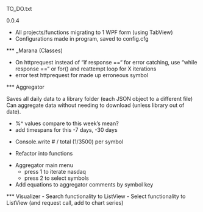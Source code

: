 ﻿
TO_DO.txt



0.0.4
- All projects/functions migrating to 1 WPF form (using TabView)
- Configurations made in program, saved to config.cfg






*** _Marana (Classes)

- On httprequest instead of “if response ==“ for error catching, use “while response ==“ or for() and reattempt loop for X iterations
- error test httprequest for made up erroneous symbol






*** Aggregator

Saves all daily data to a library folder (each JSON object to a different file)
Can aggregate data without needing to download (unless library out of date).

* %^ values compare to this week’s mean?
* add timespans for this -7 days, -30 days
- Console.write # / total (1/3500) per symbol

* Refactor into functions
- Aggregator main menu
	- press 1 to iterate nasdaq
	- press 2 to select symbols
- Add equations to aggregator comments by symbol key






*** Visualizer
	- Search functionality to ListView
	- Select functionality to ListView (and request call, add to chart series)
